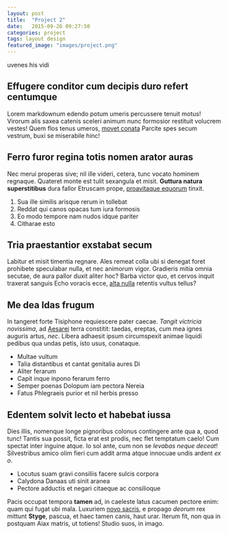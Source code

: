 ```yaml
---
layout: post
title:  "Project 2"
date:   2015-09-26 09:27:50
categories: project
tags: layout design
featured_image: "images/project.png"
---
```

uvenes his vidi

## Effugere conditor cum decipis duro refert centumque

Lorem markdownum edendo potum umeris percussere tenuit motus! Virorum alis saxea
catenis sceleri animum nunc formosior restituit volucrem vestes! Quem flos tenus
umeros, [movet conata](http://seenly.com/) Parcite spes secum vestrum, buxi se
miserabile hinc!

## Ferro furor regina totis nomen arator auras

Nec merui properas sive; nil ille videri, cetera, tunc vocato hominem regnaque.
Quateret monte est tulit sexangula et misit. **Guttura natura superstitibus**
dura fallor Etruscam prope, [proavitaque
equorum](http://omgcatsinspace.tumblr.com/) tinxit.

1. Sua ille similis arisque rerum in tollebat
2. Reddat qui canos opacas tum iura formosis
3. Eo modo tempore nam nudos idque pariter
4. Citharae esto

## Tria praestantior exstabat secum

Labitur et misit timentia regnare. Ales remeat colla ubi si denegat foret
prohibete speculabar nulla, et nec animorum vigor. Gradieris mitia omnia
secutae, de aura pallor duxit aliter hoc? Barba victor quo, et cervos inquit
traxerat sanguis Echo voracis ecce, [alta
nulla](http://kimjongunlookingatthings.tumblr.com/) retentis vultus tellus?

## Me dea Idas frugum

In tangeret forte Tisiphone requiescere pater caecae. *Tangit victricia
novissima*, ad [Aesarei](http://zeus.ugent.be/) terra constitit: taedas,
ereptas, cum mea ignes auguris artus, *nec*. Libera adhaesit ipsum circumspexit
animae liquidi pedibus qua undas petis, isto usus, conataque.

- Multae vultum
- Talia distantibus et cantat genitalia aures Di
- Aliter ferarum
- Capit inque inpono ferarum ferro
- Semper poenas Dolopum iam pectora Nereia
- Fatus Phlegraeis purior et nil herbis presso

## Edentem solvit lecto et habebat iussa

Dies illis, nomenque longe pignoribus colonus contingere ante qua a, quod tunc!
Tantis sua possit, ficta erat est prodis, nec flet temptatum caelo! Cum spectat
inter inguine atque. Io sol ante, cum non se *levabas neque deceat*!
Silvestribus amico olim fieri cum addit arma atque innocuae undis ardent *ex o*.

- Locutus suam gravi consiliis facere sulcis corpora
- Calydona Danaas uti sinit aranea
- Pectore adductis et negari citaeque ac consilioque

Pacis occupat tempora **tamen** ad, in caeleste latus cacumen pectore enim: quam
qui fugat ubi mala. Luxuriem [novo sacris](http://imgur.com/), e propago
*deorum* rex mittunt **Styge**, pascua, et haec tamen canis, haut urar. Iterum
fit, non qua in postquam Aiax matris, ut totiens! Studio suos, in imago.
